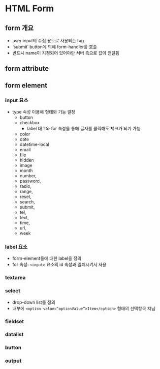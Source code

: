 # HTML Form
## form 개요
- user input의 수집 용도로 사용되는 tag
- ‘submit’ button에 의해 form-handler를 호출
- 반드시 name이 지정되어 있어야만 서버 측으로 값이 전달됨
## form attribute
## form element
### input 요소
- type 속성 이용해 형태와 기능 결정
  - button
  - checkbox
    - label 태그와 for 속성을 통해 글자를 클릭해도 체크가 되기 가능
  - color
  - date
  - datetime-local
  - email
  - file
  - hidden
  - image
  - month
  - number, 
  - password, 
  - radio, 
  - range, 
  - reset, 
  - search,
  - submit, 
  - tel, 
  - text, 
  - time, 
  - url, 
  - week
### label 요소
- form-element들에 대한 label을 정의
- for 속성: `<input>` 요소의 id 속성과 일치시켜서 사용
### textarea
### select
- drop-down list를 정의
- 내부에 `<option value=“optionValue”>Item</option>` 형태의 선택항목 지님
### fieldset
### datalist
### button
### output